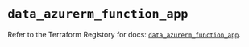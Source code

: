 # `data_azurerm_function_app`

Refer to the Terraform Registory for docs: [`data_azurerm_function_app`](https://registry.terraform.io/providers/hashicorp/azurerm/3.63.0/docs/data-sources/function_app).
